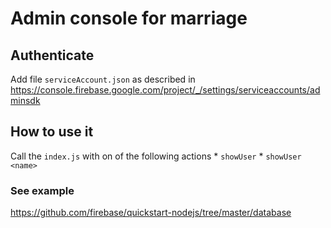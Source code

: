 # Admin console for marriage

## Authenticate
Add file `serviceAccount.json` as described in https://console.firebase.google.com/project/_/settings/serviceaccounts/adminsdk

## How to use it
Call the `index.js` with on of the following actions
    * `showUser`
    * `showUser <name>`

### See example
https://github.com/firebase/quickstart-nodejs/tree/master/database